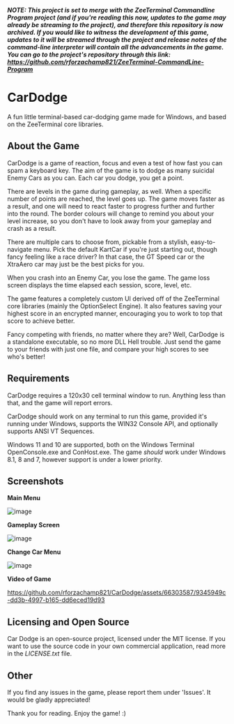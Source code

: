 ***NOTE: This project is set to merge with the ZeeTerminal Commandline Program project (and if you're reading this now, updates to the game may already be streaming to the project), and therefore this repository is now archived. If you would like to witness the development of this game, updates to it will be streamed through the project and release notes of the command-line interpreter will contain all the advancements in the game. You can go to the project's repository through this link: https://github.com/rforzachamp821/ZeeTerminal-CommandLine-Program***

# CarDodge
A fun little terminal-based car-dodging game made for Windows, and based on the ZeeTerminal core libraries.

## About the Game

CarDodge is a game of reaction, focus and even a test of how fast you can spam a keyboard key. The aim of the game is to dodge as many suicidal Enemy Cars as you can. Each car you dodge, you get a point. 

There are levels in the game during gameplay, as well. When a specific number of points are reached, the level goes up. The game moves faster as a result, and one will need to react faster to progress further and further into the round. The border colours will change to remind you about your level increase, so you don't have to look away from your gameplay and crash as a result.

There are multiple cars to choose from, pickable from a stylish, easy-to-navigate menu. Pick the default KartCar if you're just starting out, though fancy feeling like a race driver? In that case, the GT Speed car or the XtraAero car may just be the best picks for you.

When you crash into an Enemy Car, you lose the game. The game loss screen displays the time elapsed each session, score, level, etc.

The game features a completely custom UI derived off of the ZeeTerminal core libraries (mainly the OptionSelect Engine). It also features saving your highest score in an encrypted manner, encouraging you to work to top that score to achieve better.

Fancy competing with friends, no matter where they are? Well, CarDodge is a standalone executable, so no more DLL Hell trouble. Just send the game to your friends with just one file, and compare your high scores to see who's better!

## Requirements

CarDodge requires a 120x30 cell terminal window to run. Anything less than that, and the game will report errors.

CarDodge should work on any terminal to run this game, provided it's running under Windows, supports the WIN32 Console API, and optionally supports ANSI VT Sequences.

Windows 11 and 10 are supported, both on the Windows Terminal OpenConsole.exe and ConHost.exe. The game *should* work under Windows 8.1, 8 and 7, however support is under a lower priority.

## Screenshots

**Main Menu**

![image](https://github.com/rforzachamp821/CarDodge/assets/66303587/87331b70-4cea-4d6a-b4ee-8f0426f5e018)

**Gameplay Screen**

![image](https://github.com/rforzachamp821/CarDodge/assets/66303587/940f0d37-a57e-4993-b2ea-2388cf262809)


**Change Car Menu**

![image](https://github.com/rforzachamp821/CarDodge/assets/66303587/86d7fd0a-7010-455e-a196-296ae6f7b3b3)

**Video of Game**

https://github.com/rforzachamp821/CarDodge/assets/66303587/9345949c-dd3b-4997-b165-dd6eced19d93

## Licensing and Open Source

Car Dodge is an open-source project, licensed under the MIT license. If you want to use the source code in your own commercial application, read more in the *LICENSE.txt* file.

## Other

If you find any issues in the game, please report them under 'Issues'. It would be gladly appreciated!

Thank you for reading. Enjoy the game! :)
